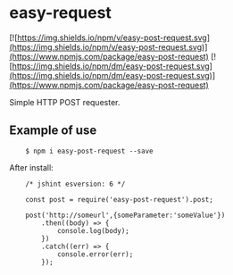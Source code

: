 # easy-request

[![https://img.shields.io/npm/v/easy-post-request.svg](https://img.shields.io/npm/v/easy-post-request.svg)](https://www.npmjs.com/package/easy-post-request)
[![https://img.shields.io/npm/dm/easy-post-request.svg](https://img.shields.io/npm/dm/easy-post-request.svg)](https://www.npmjs.com/package/easy-post-request)

Simple HTTP POST requester.

## Example of use

```
    $ npm i easy-post-request --save
```

After install:

```
    /* jshint esversion: 6 */

    const post = require('easy-post-request').post;

    post('http://someurl',{someParameter:'someValue'})
        .then((body) => {
            console.log(body);
        })
        .catch((err) => {
            console.error(err);
        });

```
